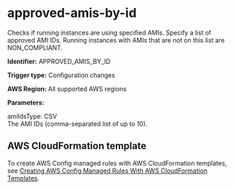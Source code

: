 # approved\-amis\-by\-id<a name="approved-amis-by-id"></a>

Checks if running instances are using specified AMIs\. Specify a list of approved AMI IDs\. Running instances with AMIs that are not on this list are NON\_COMPLIANT\.

**Identifier:** APPROVED\_AMIS\_BY\_ID

**Trigger type:** Configuration changes

**AWS Region:** All supported AWS regions

**Parameters:**

amiIdsType: CSV  
The AMI IDs \(comma\-separated list of up to 10\)\.

## AWS CloudFormation template<a name="w2aac12c31c27b9c27c15"></a>

To create AWS Config managed rules with AWS CloudFormation templates, see [Creating AWS Config Managed Rules With AWS CloudFormation Templates](aws-config-managed-rules-cloudformation-templates.md)\.